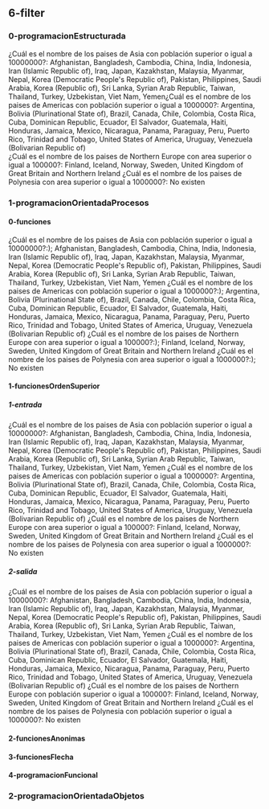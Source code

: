## 6-filter

### 0-programacionEstructurada

¿Cuál es el nombre de los paises de Asia con población superior o igual a 10000000?:
Afghanistan, Bangladesh, Cambodia, China, India, Indonesia, Iran (Islamic Republic of), Iraq, Japan, Kazakhstan, Malaysia, Myanmar, Nepal, Korea (Democratic People's Republic of), Pakistan, Philippines, Saudi Arabia, Korea (Republic of), Sri Lanka, Syrian Arab Republic, Taiwan, Thailand, Turkey, Uzbekistan, Viet Nam, Yemen¿Cuál es el nombre de los paises de Americas con población superior o igual a 1000000?:
Argentina, Bolivia (Plurinational State of), Brazil, Canada, Chile, Colombia, Costa Rica, Cuba, Dominican Republic, Ecuador, El Salvador, Guatemala, Haiti, Honduras, Jamaica, Mexico, Nicaragua, Panama, Paraguay, Peru, Puerto Rico, Trinidad and Tobago, United States of America, Uruguay, Venezuela (Bolivarian Republic of)   
¿Cuál es el nombre de los paises de Northern Europe con area superior o igual a 100000?:
Finland, Iceland, Norway, Sweden, United Kingdom of Great Britain and Northern Ireland
¿Cuál es el nombre de los paises de Polynesia con area superior o igual a 1000000?:
No existen

### 1-programacionOrientadaProcesos


#### 0-funciones

¿Cuál es el nombre de los paises de Asia con población superior o igual a 10000000?:);
  Afghanistan, Bangladesh, Cambodia, China, India, Indonesia, Iran (Islamic Republic of), Iraq, Japan, Kazakhstan, Malaysia, Myanmar, Nepal, Korea (Democratic People's Republic of), Pakistan, Philippines, Saudi Arabia, Korea (Republic of), Sri Lanka, Syrian Arab Republic, Taiwan, Thailand, Turkey, Uzbekistan, Viet Nam, Yemen
¿Cuál es el nombre de los paises de Americas con población superior o igual a 1000000?:);
  Argentina, Bolivia (Plurinational State of), Brazil, Canada, Chile, Colombia, Costa Rica, Cuba, Dominican Republic, Ecuador, El Salvador, Guatemala, Haiti, Honduras, Jamaica, Mexico, Nicaragua, Panama, Paraguay, Peru, Puerto Rico, Trinidad and Tobago, United States of America, Uruguay, Venezuela (Bolivarian Republic of) 
¿Cuál es el nombre de los paises de Northern Europe con area superior o igual a 100000?:);
  Finland, Iceland, Norway, Sweden, United Kingdom of Great Britain and Northern 
Ireland
¿Cuál es el nombre de los paises de Polynesia con area superior o igual a 1000000?:);
  No existen

#### 1-funcionesOrdenSuperior

##### 1-entrada

¿Cuál es el nombre de los paises de Asia con población superior o igual a 10000000?:
  Afghanistan, Bangladesh, Cambodia, China, India, Indonesia, Iran (Islamic Republic of), Iraq, Japan, Kazakhstan, Malaysia, Myanmar, Nepal, Korea (Democratic People's Republic of), Pakistan, Philippines, Saudi Arabia, Korea (Republic of), Sri Lanka, Syrian Arab Republic, Taiwan, Thailand, Turkey, Uzbekistan, Viet Nam, Yemen
¿Cuál es el nombre de los paises de Americas con población superior o igual a 1000000?:
  Argentina, Bolivia (Plurinational State of), Brazil, Canada, Chile, Colombia, Costa Rica, Cuba, Dominican Republic, Ecuador, El Salvador, Guatemala, Haiti, Honduras, Jamaica, Mexico, Nicaragua, Panama, Paraguay, Peru, Puerto Rico, Trinidad and Tobago, United States of America, Uruguay, Venezuela (Bolivarian Republic of) 
¿Cuál es el nombre de los paises de Northern Europe con area superior o igual a 100000?:
  Finland, Iceland, Norway, Sweden, United Kingdom of Great Britain and Northern 
Ireland
¿Cuál es el nombre de los paises de Polynesia con area superior o igual a 1000000?:
  No existen

##### 2-salida

¿Cuál es el nombre de los paises de Asia con población superior o igual a 10000000?:
  Afghanistan, Bangladesh, Cambodia, China, India, Indonesia, Iran (Islamic Republic of), Iraq, Japan, Kazakhstan, Malaysia, Myanmar, Nepal, Korea (Democratic People's Republic of), Pakistan, Philippines, Saudi Arabia, Korea (Republic of), Sri Lanka, Syrian Arab Republic, Taiwan, Thailand, Turkey, Uzbekistan, Viet Nam, Yemen
¿Cuál es el nombre de los paises de Americas con población superior o igual a 1000000?:
  Argentina, Bolivia (Plurinational State of), Brazil, Canada, Chile, Colombia, Costa Rica, Cuba, Dominican Republic, Ecuador, El Salvador, Guatemala, Haiti, Honduras, Jamaica, Mexico, Nicaragua, Panama, Paraguay, Peru, Puerto Rico, Trinidad and Tobago, United States of America, Uruguay, Venezuela (Bolivarian Republic of) 
¿Cuál es el nombre de los paises de Northern Europe con población superior o igual a 100000?:
  Finland, Iceland, Norway, Sweden, United Kingdom of Great Britain and Northern 
Ireland
¿Cuál es el nombre de los paises de Polynesia con población superior o igual a 1000000?:
  No existen

#### 2-funcionesAnonimas


#### 3-funcionesFlecha


#### 4-programacionFuncional


### 2-programacionOrientadaObjetos

